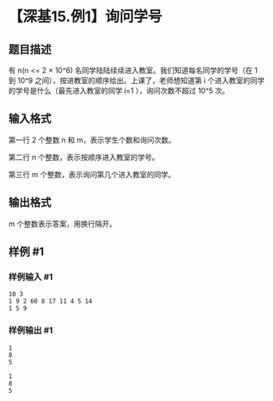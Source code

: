 # 【深基15.例1】询问学号

## 题目描述

有  n(n  <= 2 × 10^6)  名同学陆陆续续进入教室。我们知道每名同学的学号（在 1 到  10^9  之间），按进教室的顺序给出。上课了，老师想知道第  i  个进入教室的同学的学号是什么（最先进入教室的同学  i=1 ），询问次数不超过  10^5  次。

## 输入格式

第一行 2 个整数 n 和 m，表示学生个数和询问次数。

第二行 n 个整数，表示按顺序进入教室的学号。

第三行 m 个整数，表示询问第几个进入教室的同学。

## 输出格式

m 个整数表示答案，用换行隔开。

## 样例 #1

### 样例输入 #1

```
10 3
1 9 2 60 8 17 11 4 5 14
1 5 9
```

### 样例输出 #1

```
1
8
5
```

```
1
8
5
```